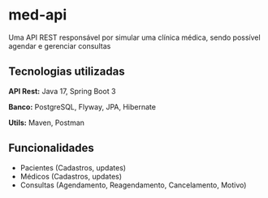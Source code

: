 # med-api

Uma API REST responsável por simular uma clínica médica, sendo possível agendar e gerenciar consultas

## Tecnologias utilizadas
**API Rest:** Java 17, Spring Boot 3

**Banco:** PostgreSQL, Flyway, JPA, Hibernate

**Utils:** Maven, Postman

## Funcionalidades
- Pacientes (Cadastros, updates)
- Médicos (Cadastros, updates)
- Consultas (Agendamento, Reagendamento, Cancelamento, Motivo)